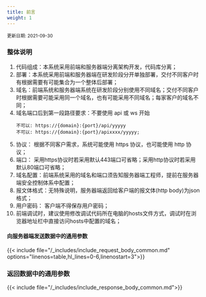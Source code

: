 ```yaml
---
title: 前言
weight: 1
---
```

<small>更新日期: 2021-09-30</small>

### 整体说明
1. 代码组成：本系统采用前端和服务器端分离架构开发，代码库分离；
2. 部署：本系统采用前端和服务器端在研发阶段分开单独部署，交付不同客户时有根据需要有可能集合为一个整体后部署；
3. 域名：前端系统和服务器端系统在研发阶段分别使用不同域名；交付不同客户时根据需要可能采用同一个域名，也有可能采用不同域名；每家客户的域名不同；
4. 域名端口后到第一段路径要求：不要使用 api 或 ws 开始
    ```
    不可以: https://{domain}:{port}/api/yyyyy 
    不可以: https://{domain}:{port}/apixxxx/yyyyy;
    ```
5. 协议： 根据不同客户需求，系统可能使用 https 协议，也可能使用 http 协议；
5. 端口： 采用https协议时若采用默认443端口可省略；采用http协议时若采用默认80端口可省略；
6. 域名配置：前端系统采用的域名和端口须告知服务器端工程师，提前在服务器端安全控制体系中配置；
7. 报文体格式：无特殊说明，服务器端返回给客户端的报文体(http body)为json格式；
1. 用户密码： 客户端不得保存用户密码；
1. 前端调试时，建议使用修改调试代码所在电脑的hosts文件方式，调试时在浏览器地址栏中直接访问hosts中配置的域名；

#### 向服务器端发送数据中的通用参数
{{< include file="/_includes/include_request_body_common.md"  options="linenos=table,hl_lines=0-6,linenostart=3">}}

### 返回数据中的通用参数

{{< include file="/_includes/include_response_body_common.md">}}
